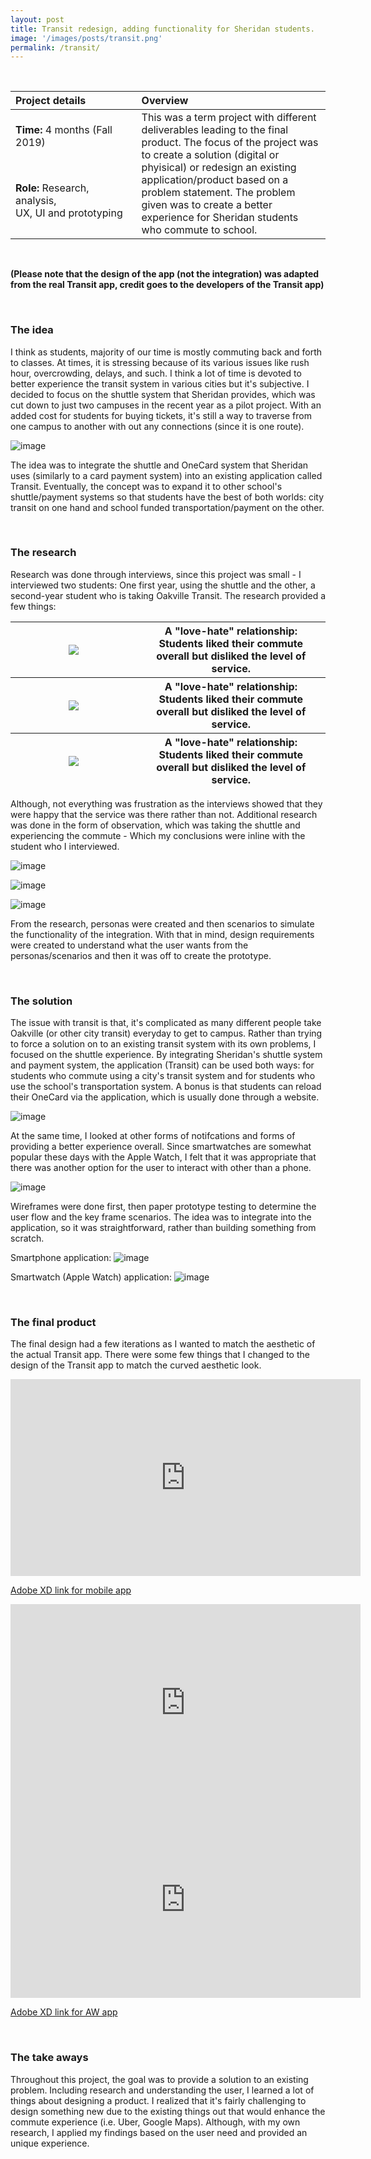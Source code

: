 ```yaml
---
layout: post
title: Transit redesign, adding functionality for Sheridan students.
image: '/images/posts/transit.png'
permalink: /transit/
---
```


<br>

<table>
<colgroup>
<col width="40%" />
<col width="60%" />
</colgroup>
<thead>
<tr align="left">
<th>Project details</th>
<th>Overview</th>
</tr>
</thead>
<tbody>
<tr>
<td markdown="span"><b>Time:</b> 4 months (Fall 2019)</td>
<td rowspan="2">This was a term project with different deliverables leading to the final product. The focus of the project was to create a solution (digital or phyisical) or redesign an existing application/product based on a problem statement. The problem given was to create a better experience for Sheridan students who commute to school.</td>
</tr>
<tr>
<td markdown="span"><b>Role:</b> Research, analysis, <br>UX, UI and prototyping</td>
</tr>
</tbody>
</table>

<br>

<b>(Please note that the design of the app (not the integration) was adapted from the real Transit app, credit goes to the developers of the Transit app)</b>

<br>

### The idea

I think as students, majority of our time is mostly commuting back and forth to classes. At times, it is stressing because of its various issues like rush hour, overcrowding, delays, and such. I think a lot of time is devoted to better experience the transit system in various cities but it's subjective. I decided to focus on the shuttle system that Sheridan provides, which was cut down to just two campuses in the recent year as a pilot project. With an added cost for students for buying tickets, it's still a way to traverse from one campus to another with out any connections (since it is one route).

![image](/images/posts/transit1.png)

The idea was to integrate the shuttle and OneCard system that Sheridan uses (similarly to a card payment system) into an existing application called Transit. Eventually, the concept was to expand it to other school's shuttle/payment systems so that students have the best of both worlds: city transit on one hand and school funded transportation/payment on the other.

<br>

### The research

Research was done through interviews, since this project was small - I interviewed two students: One first year, using the shuttle and the other, a second-year student who is taking Oakville Transit. The research provided a few things: 

<table>
<colgroup>
<col width="40%" />
<col width="60%" />
</colgroup>
<thead>
<tr align="center">
<th><img src="/images/posts/unhappy.png"><br></th>
<th>A "love-hate" relationship: Students liked their commute overall but disliked the level of service.</th>
</tr>
</thead>
<thead>
<tr align="center">
<th><img src="/images/posts/heart.png"><br></th>
<th>A "love-hate" relationship: Students liked their commute overall but disliked the level of service.</th>
</tr>
</thead>
<thead>
<tr align="center">
<th><img src="/images/posts/bus.png"><br></th>
<th>A "love-hate" relationship: Students liked their commute overall but disliked the level of service.</th>
</tr>
</thead>

</table>




Although, not everything was frustration as the interviews showed that they were happy that the service was there rather than not. Additional research was done in the form of observation, which was taking the shuttle and experiencing the commute - Which my conclusions were inline with the student who I interviewed.

![image](/images/posts/transit2.png)

![image](/images/posts/transit3.png)

![image](/images/posts/transit4.png)

From the research, personas were created and then scenarios to simulate the functionality of the integration. With that in mind, design requirements were created to understand what the user wants from the personas/scenarios and then it was off to create the prototype.

<br>

### The solution

The issue with transit is that, it's complicated as many different people take Oakville (or other city transit) everyday to get to campus. Rather than trying to force a solution on to an existing transit system with its own problems, I focused on the shuttle experience. By integrating Sheridan's shuttle system and payment system, the application (Transit) can be used both ways: for students who commute using a city's transit system and for students who use the school's transportation system. A bonus is that students can reload their OneCard via the application, which is usually done through a website.

![image](/images/posts/transit5.png)

At the same time, I looked at other forms of notifcations and forms of providing a better experience overall. Since smartwatches are somewhat popular these days with the Apple Watch, I felt that it was appropriate that there was another option for the user to interact with other than a phone.

![image](/images/posts/transit6.png)
    
Wireframes were done first, then paper prototype testing to determine the user flow and the key frame scenarios. The idea was to integrate into the application, so it was straightforward, rather than building something from scratch.

Smartphone application:
![image](/images/posts/transit7.gif)

Smartwatch (Apple Watch) application:
![image](/images/posts/transit8.gif)

<br>

### The final product

The final design had a few iterations as I wanted to match the aesthetic of the actual Transit app. There were some few things that I changed to the design of the Transit app to match the curved aesthetic look.

<iframe width="560" height="315" src="https://www.youtube.com/embed/8HFv4kGCA1U" frameborder="0" allow="accelerometer; autoplay; encrypted-media; gyroscope; picture-in-picture" allowfullscreen></iframe>

<a href="https://xd.adobe.com/view/41d5c0b7-eda9-420f-4deb-c0afe5c24466-37e4/">Adobe XD link for mobile app</a>

<iframe width="560" height="315" src="https://www.youtube.com/embed/dK1qhvZQMOI" frameborder="0" allow="accelerometer; autoplay; encrypted-media; gyroscope; picture-in-picture" allowfullscreen></iframe>

<iframe width="560" height="315" src="https://www.youtube.com/embed/TwIIYmPU8ZA" frameborder="0" allow="accelerometer; autoplay; encrypted-media; gyroscope; picture-in-picture" allowfullscreen></iframe>

<a href="https://xd.adobe.com/view/53789c02-e1b8-40ae-5e5f-6407566c4d51-2549/">Adobe XD link for AW app</a>

<br>

### The take aways

Throughout this project, the goal was to provide a solution to an existing problem. Including research and understanding the user, I learned a lot of things about designing a product. I realized that it's fairly challenging to design something new due to the existing things out that would enhance the commute experience (i.e. Uber, Google Maps). Although, with my own research, I applied my findings based on the user need and provided an unique experience.

<br>
